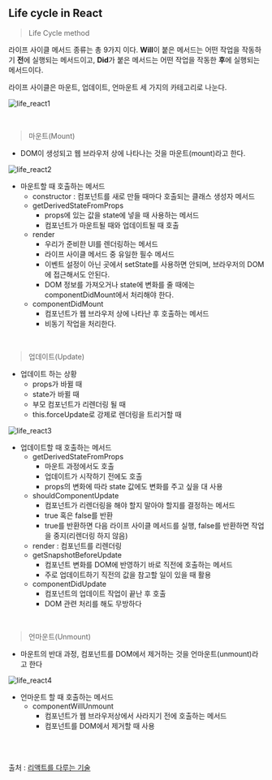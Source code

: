 ## Life cycle in React

> Life Cycle method

라이프 사이클 메서드 종류는 총 9가지 이다. **Will**이 붙은 메서드는 어떤 작업을 작동하기 **전**에 실행되는 메서드이고, **Did**가 붙은 메서드는 어떤 작업을 작동한 **후**에 실행되는 메서드이다.

라이프 사이클은 마운트, 업데이트, 언마운트 세 가지의 카테고리로 나눈다.

![life_react1](https://user-images.githubusercontent.com/68210266/158113712-4418963e-3401-48c1-ae3d-ee2bfa0fba48.PNG)

<br>

> 마운트(Mount)

* DOM이 생성되고 웹 브라우저 상에 나타나는 것을 마운트(mount)라고 한다.

![life_react2](https://user-images.githubusercontent.com/68210266/158114176-12463ad6-0a3b-453d-b640-8796e3bbf566.PNG)

* 마운트할 때 호출하는 메서드
  * constructor : 컴포넌트를 새로 만들 때마다 호출되는 클래스 생성자 메서드
  * getDerivedStateFromProps
    * props에 있는 값을 state에 넣을 때 사용하는 메서드
    * 컴포넌트가 마운트될 때와 업데이트될 때 호출
  * render
    * 우리가 준비한 UI를 렌더링하는 메서드
    * 라이프 사이클 메서드 중 유일한 필수 메서드
    * 이벤트 설정이 아닌 곳에서 setState를 사용하면 안되며, 브라우저의 DOM에 접근해서도 안된다.
    * DOM 정보를 가져오거나 state에 변화를 줄 때에는 componentDidMount에서 처리해야 한다.
  * componentDidMount
    * 컴포넌트가 웹 브라우저 상에 나타난 후 호출하는 메서드
    * 비동기 작업을 처리한다.

<br>

> 업데이트(Update)

* 업데이트 하는 상황
  * props가 바뀔 때
  * state가 바뀔 때
  * 부모 컴포넌트가 리렌더링 될 때
  * this.forceUpdate로 강제로 렌더링을 트리거할 때

![life_react3](https://user-images.githubusercontent.com/68210266/158115421-9fff1c27-4555-4a6d-ac89-91239c8f7bd1.PNG)

* 업데이트할 때 호출하는 메서드
  * getDerivedStateFromProps
    * 마운트 과정에서도 호출
    * 업데이트가 시작하기 전에도 호출
    * props의 변화에 따라 state 값에도 변화를 주고 싶을 대 사용
  * shouldComponentUpdate
    * 컴포넌트가 리렌더링을 해야 할지 말아야 할지를 결정하는 메서드
    * true 혹은 false를 반환
    * true를 반환하면 다음 라이프 사이클 메서드를 실행, false를 반환하면 작업을 중지(리렌더링 하지 않음)
  * render : 컴포넌트를 리렌더링
  * getSnapshotBeforeUpdate
    * 컴포넌트 변화를 DOM에 반영하기 바로 직전에 호출하는 메서드
    * 주로 업데이트하기 직전의 값을 참고할 일이 있을 때 활용
  * componentDidUpdate
    * 컴포넌트의 업데이트 작업이 끝난 후 호출
    * DOM 관련 처리를 해도 무방하다

<br>

> 언마운트(Unmount)

* 마운트의 반대 과정, 컴포넌트를 DOM에서 제거하는 것을 언마운트(unmount)라고 한다

![life_react4](https://user-images.githubusercontent.com/68210266/158116212-fed743bd-dc50-48e6-803c-977e58ffb976.PNG)

* 언마운트 할 때 호출하는 메서드
  * componentWillUnmount
    * 컴포넌트가 웹 브라우저상에서 사라지기 전에 호출하는 메서드
    * 컴포넌트를 DOM에서 제거할 때 사용

<br>

<br>

출처 : [리액트를 다루는 기술](http://www.kyobobook.co.kr/product/detailViewKor.laf?mallGb=KOR&ejkGb=KOR&barcode=9791160508796)
